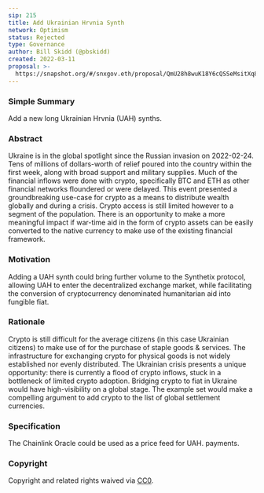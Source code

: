 ```yaml
---
sip: 215
title: Add Ukrainian Hrvnia Synth
network: Optimism
status: Rejected
type: Governance
author: Bill Skidd (@pbskidd)
created: 2022-03-11
proposal: >-
  https://snapshot.org/#/snxgov.eth/proposal/QmU28h8wuK18Y6cQSSeMsitXq8xTbb6dBKQg9hprvFkdxN
---
```


### Simple Summary

Add a new long Ukrainian Hrvnia (UAH) synths.

### Abstract

Ukraine is in the global spotlight since the Russian invasion on 2022-02-24. Tens of millions of dollars-worth of relief poured into the country within the first week, along with broad support and military supplies. Much of the financial inflows were done with crypto, specifically BTC and ETH as other financial networks floundered or were delayed.  This event presented a groundbreaking use-case for crypto as a means to distribute wealth globally and during a crisis. Crypto access is still limited however to a segment of the population. There is an opportunity to make a more meaningful impact if war-time aid in the form of crypto assets can be easily converted to the native currency to make use of the existing financial framework.

### Motivation

Adding a UAH synth could bring further volume to the Synthetix protocol, allowing UAH to enter the decentralized exchange market, while facilitating the conversion of cryptocurrency denominated humanitarian aid into fungible fiat.

### Rationale

Crypto is still difficult for the average citizens (in this case Ukrainian citizens) to make use of for the purchase of staple goods & services.  The infrastructure for exchanging crypto for physical goods is not widely established nor evenly distributed. The Ukrainian crisis presents a unique opportunity: there is currently a flood of crypto inflows, stuck in a bottleneck of limited crypto adoption.  Bridging crypto to fiat in Ukraine would have high-visibility on a global stage. The example set would make a compelling argument to add crypto to the list of global settlement currencies.

### Specification

The Chainlink Oracle could be used as a price feed for UAH. payments.

### Copyright

Copyright and related rights waived via [CC0](https://creativecommons.org/publicdomain/zero/1.0/).